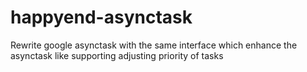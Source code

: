happyend-asynctask
=================

Rewrite google asynctask with the same interface which enhance the asynctask like supporting adjusting priority of tasks
